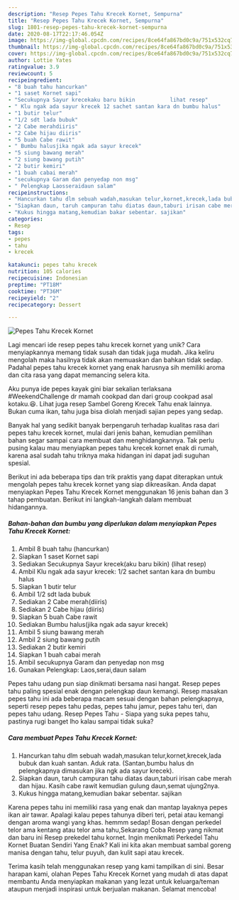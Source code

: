 ```yaml
---
description: "Resep Pepes Tahu Krecek Kornet, Sempurna"
title: "Resep Pepes Tahu Krecek Kornet, Sempurna"
slug: 1801-resep-pepes-tahu-krecek-kornet-sempurna
date: 2020-08-17T22:17:46.054Z
image: https://img-global.cpcdn.com/recipes/8ce64fa867bd0c9a/751x532cq70/pepes-tahu-krecek-kornet-foto-resep-utama.jpg
thumbnail: https://img-global.cpcdn.com/recipes/8ce64fa867bd0c9a/751x532cq70/pepes-tahu-krecek-kornet-foto-resep-utama.jpg
cover: https://img-global.cpcdn.com/recipes/8ce64fa867bd0c9a/751x532cq70/pepes-tahu-krecek-kornet-foto-resep-utama.jpg
author: Lottie Yates
ratingvalue: 3.9
reviewcount: 5
recipeingredient:
- "8 buah tahu hancurkan"
- "1 saset Kornet sapi"
- "Secukupnya Sayur krecekaku baru bikin           lihat resep"
- " Klu ngak ada sayur krecek 12 sachet santan kara dn bumbu halus"
- "1 butir telur"
- "1/2 sdt lada bubuk"
- "2 Cabe merahdiiris"
- "2 Cabe hijau diiris"
- "5 buah Cabe rawit"
- " Bumbu halusjika ngak ada sayur krecek"
- "5 siung bawang merah"
- "2 siung bawang putih"
- "2 butir kemiri"
- "1 buah cabai merah"
- "secukupnya Garam dan penyedap non msg"
- " Pelengkap Laosseraidaun salam"
recipeinstructions:
- "Hancurkan tahu dlm sebuah wadah,masukan telur,kornet,krecek,lada bubuk dan kuah santan. Aduk rata. (Santan,bumbu halus dn pelengkapnya dimasukan jika ngk ada sayur krecek)."
- "Siapkan daun, taruh campuran tahu diatas daun,taburi irisan cabe merah dan hijau. Kasih cabe rawit kemudian gulung daun,semat ujung2nya."
- "Kukus hingga matang,kemudian bakar sebentar. sajikan"
categories:
- Resep
tags:
- pepes
- tahu
- krecek

katakunci: pepes tahu krecek 
nutrition: 105 calories
recipecuisine: Indonesian
preptime: "PT18M"
cooktime: "PT36M"
recipeyield: "2"
recipecategory: Dessert

---
```



![Pepes Tahu Krecek Kornet](https://img-global.cpcdn.com/recipes/8ce64fa867bd0c9a/751x532cq70/pepes-tahu-krecek-kornet-foto-resep-utama.jpg)

Lagi mencari ide resep pepes tahu krecek kornet yang unik? Cara menyiapkannya memang tidak susah dan tidak juga mudah. Jika keliru mengolah maka hasilnya tidak akan memuaskan dan bahkan tidak sedap. Padahal pepes tahu krecek kornet yang enak harusnya sih memiliki aroma dan cita rasa yang dapat memancing selera kita.

Aku punya ide pepes kayak gini biar sekalian terlaksana #WeekendChallenge dr mamah cookpad dan dari group cookpad asal kotaku.😆. Lihat juga resep Sambel Goreng Krecek Tahu enak lainnya. Bukan cuma ikan, tahu juga bisa diolah menjadi sajian pepes yang sedap.

Banyak hal yang sedikit banyak berpengaruh terhadap kualitas rasa dari pepes tahu krecek kornet, mulai dari jenis bahan, kemudian pemilihan bahan segar sampai cara membuat dan menghidangkannya. Tak perlu pusing kalau mau menyiapkan pepes tahu krecek kornet enak di rumah, karena asal sudah tahu triknya maka hidangan ini dapat jadi suguhan spesial.


Berikut ini ada beberapa tips dan trik praktis yang dapat diterapkan untuk mengolah pepes tahu krecek kornet yang siap dikreasikan. Anda dapat menyiapkan Pepes Tahu Krecek Kornet menggunakan 16 jenis bahan dan 3 tahap pembuatan. Berikut ini langkah-langkah dalam membuat hidangannya.

<!--inarticleads1-->

##### Bahan-bahan dan bumbu yang diperlukan dalam menyiapkan Pepes Tahu Krecek Kornet:

1. Ambil 8 buah tahu (hancurkan)
1. Siapkan 1 saset Kornet sapi
1. Sediakan Secukupnya Sayur krecek(aku baru bikin)           (lihat resep)
1. Ambil  Klu ngak ada sayur krecek: 1/2 sachet santan kara dn bumbu halus
1. Siapkan 1 butir telur
1. Ambil 1/2 sdt lada bubuk
1. Sediakan 2 Cabe merah(diiris)
1. Sediakan 2 Cabe hijau (diiris)
1. Siapkan 5 buah Cabe rawit
1. Sediakan  Bumbu halus(jika ngak ada sayur krecek)
1. Ambil 5 siung bawang merah
1. Ambil 2 siung bawang putih
1. Sediakan 2 butir kemiri
1. Siapkan 1 buah cabai merah
1. Ambil secukupnya Garam dan penyedap non msg
1. Gunakan  Pelengkap: Laos,serai,daun salam


Pepes tahu udang pun siap dinikmati bersama nasi hangat. Resep pepes tahu paling spesial enak dengan pelengkap daun kemangi. Resep masakan pepes tahu ini ada beberapa macam sesuai dengan bahan pelengkapnya, seperti resep pepes tahu pedas, pepes tahu jamur, pepes tahu teri, dan pepes tahu udang. Resep Pepes Tahu - Siapa yang suka pepes tahu, pastinya rugi banget lho kalau sampai tidak suka? 

<!--inarticleads2-->

##### Cara membuat Pepes Tahu Krecek Kornet:

1. Hancurkan tahu dlm sebuah wadah,masukan telur,kornet,krecek,lada bubuk dan kuah santan. Aduk rata. (Santan,bumbu halus dn pelengkapnya dimasukan jika ngk ada sayur krecek).
1. Siapkan daun, taruh campuran tahu diatas daun,taburi irisan cabe merah dan hijau. Kasih cabe rawit kemudian gulung daun,semat ujung2nya.
1. Kukus hingga matang,kemudian bakar sebentar. sajikan


Karena pepes tahu ini memiliki rasa yang enak dan mantap layaknya pepes ikan air tawar. Apalagi kalau pepes tahunya diberi teri, petai atau kemangi dengan aroma wangi yang khas. hemmm sedap! Bosan dengan perkedel telor ama kentang atau telor ama tahu,Sekarang Coba Resep yang nikmat dan baru ini Resep prekedel tahu kornet. Ingin menikmati Perkedel Tahu Kornet Buatan Sendiri Yang Enak? Kali ini kita akan membuat sambal goreng manisa dengan tahu, telur puyuh, dan kulit sapi atau krecek. 

Terima kasih telah menggunakan resep yang kami tampilkan di sini. Besar harapan kami, olahan Pepes Tahu Krecek Kornet yang mudah di atas dapat membantu Anda menyiapkan makanan yang lezat untuk keluarga/teman ataupun menjadi inspirasi untuk berjualan makanan. Selamat mencoba!
